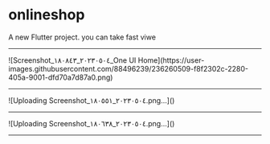 # onlineshop

A new Flutter project.
you can take fast viwe 
<hr>
![Screenshot_٢٠٢٣٠٥٠٤_١٨٠٨٤٣_One UI Home](https://user-images.githubusercontent.com/88496239/236260509-f8f2302c-2280-405a-9001-dfd70a7d87a0.png)



<hr>
![Uploading Screenshot_٢٠٢٣٠٥٠٤_١٨٠٥٥١.png…]()

<hr>
![Uploading Screenshot_٢٠٢٣٠٥٠٤_١٨٠٦٣٨.png…]()


<hr>
